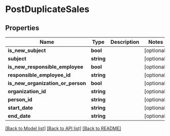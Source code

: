 # PostDuplicateSales

## Properties

 Name                              | Type       | Description | Notes      
-----------------------------------|------------|-------------|------------
 **is_new_subject**                | **bool**   |             | [optional] 
 **subject**                       | **string** |             | [optional] 
 **is_new_responsible_employee**   | **bool**   |             | [optional] 
 **responsible_employee_id**       | **string** |             | [optional] 
 **is_new_organization_or_person** | **bool**   |             | [optional] 
 **organization_id**               | **string** |             | [optional] 
 **person_id**                     | **string** |             | [optional] 
 **start_date**                    | **string** |             | [optional] 
 **end_date**                      | **string** |             | [optional] 

[[Back to Model list]](../README.md#documentation-for-models) [[Back to API list]](../README.md#documentation-for-api-endpoints) [[Back to README]](../README.md)


